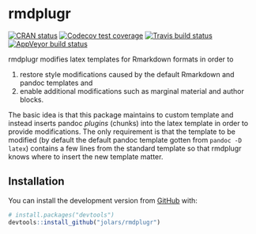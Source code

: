 
<!-- README.md is generated from README.Rmd. Please edit that file -->

# rmdplugr

<!-- badges: start -->

[![CRAN
status](https://www.r-pkg.org/badges/version/rmdplugr)](https://cran.r-project.org/package=rmdplugr)
[![Codecov test
coverage](https://codecov.io/gh/jolars/rmdplugr/branch/master/graph/badge.svg)](https://codecov.io/gh/jolars/rmdplugr?branch=master)
[![Travis build
status](https://travis-ci.org/jolars/rmdplugr.svg?branch=master)](https://travis-ci.org/jolars/rmdplugr)
[![AppVeyor build
status](https://ci.appveyor.com/api/projects/status/github/jolars/rmdplugr?branch=master&svg=true)](https://ci.appveyor.com/project/jolars/rmdplugr)
<!-- badges: end -->

rmdplugr modifies latex templates for Rmarkdown formats in order to

1.  restore style modifications caused by the default Rmarkdown and
    pandoc templates and
2.  enable additional modifications such as marginal material and author
    blocks.

The basic idea is that this package maintains to custom template and
instead inserts pandoc *plugins* (chunks) into the latex template in
order to provide modifications. The only requirement is that the
template to be modified (by default the default pandoc template gotten
from `pandoc -D latex`) contains a few lines from the standard template
so that rmdplugr knows where to insert the new template matter.

## Installation

You can install the development version from
[GitHub](https://github.com/) with:

``` r
# install.packages("devtools")
devtools::install_github("jolars/rmdplugr")
```
